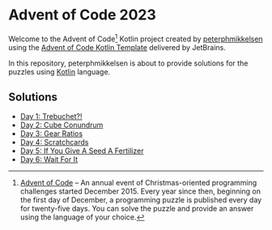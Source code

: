 # Advent of Code 2023

Welcome to the Advent of Code[^aoc] Kotlin project created by [peterphmikkelsen][github] using the [Advent of Code Kotlin Template][template] delivered by JetBrains.

In this repository, peterphmikkelsen is about to provide solutions for the puzzles using [Kotlin][kotlin] language.

## Solutions
- [Day 1: Trebuchet?!](src/Day01/Day01.md)
- [Day 2: Cube Conundrum](src/Day02/Day02.md)
- [Day 3: Gear Ratios](src/Day03/Day03.md)
- [Day 4: Scratchcards](src/Day04/Day04.md)
- [Day 5: If You Give A Seed A Fertilizer](src/Day05/Day05.md)
- [Day 6: Wait For It](src/Day06/Day06.md)


[^aoc]:
    [Advent of Code][aoc] – An annual event of Christmas-oriented programming challenges started December 2015.
    Every year since then, beginning on the first day of December, a programming puzzle is published every day for twenty-five days.
    You can solve the puzzle and provide an answer using the language of your choice.

[aoc]: https://adventofcode.com
[github]: https://github.com/peterphmikkelsen
[kotlin]: https://kotlinlang.org
[template]: https://github.com/kotlin-hands-on/advent-of-code-kotlin-template
